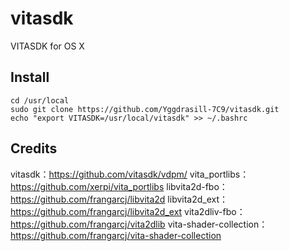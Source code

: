 # vitasdk
VITASDK for OS X

## Install

```shell
cd /usr/local
sudo git clone https://github.com/Yggdrasill-7C9/vitasdk.git
echo "export VITASDK=/usr/local/vitasdk" >> ~/.bashrc
```
## Credits
vitasdk：https://github.com/vitasdk/vdpm/
vita_portlibs：https://github.com/xerpi/vita_portlibs
libvita2d-fbo：https://github.com/frangarcj/libvita2d
libvita2d_ext：https://github.com/frangarcj/libvita2d_ext
vita2dliv-fbo：https://github.com/frangarcj/vita2dlib
vita-shader-collection：https://github.com/frangarcj/vita-shader-collection
